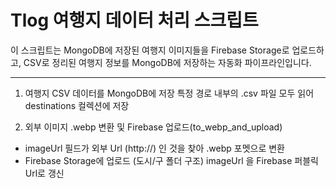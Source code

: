 # Tlog 여행지 데이터 처리 스크립트

이 스크립트는 MongoDB에 저장된 여행지 이미지들을 Firebase Storage로 업로드하고, CSV로 정리된 여행지 정보를 MongoDB에 저장하는 자동화 파이프라인입니다.

---
1. 여행지 CSV 데이터를 MongoDB에 저장
특정 경로 내부의 .csv 파일 모두 읽어 destinations 컬렉션에 저장

2. 외부 이미지 .webp 변환 및 Firebase 업로드(to_webp_and_upload)
- imageUrl 필드가 외부 Url (http://) 인 것을 찾아 .webp 포멧으로 변환
- Firebase Storage에 업로드 (도시/구 폴더 구조)
imageUrl 을 Firebase 퍼블릭 Url로 갱신 